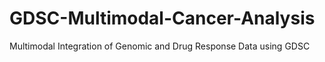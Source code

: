 # GDSC-Multimodal-Cancer-Analysis
Multimodal Integration of Genomic and Drug Response Data using GDSC
